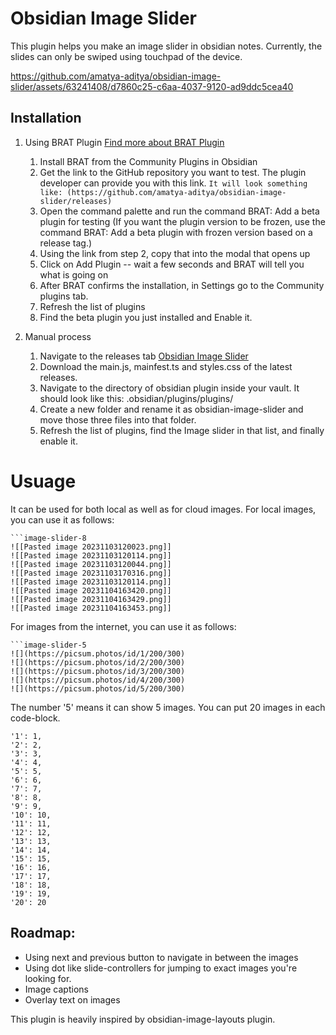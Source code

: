 # Obsidian Image Slider
This plugin helps you make an image slider in obsidian notes. Currently, the slides can only be swiped using touchpad of the device.

https://github.com/amatya-aditya/obsidian-image-slider/assets/63241408/d7860c25-c6aa-4037-9120-ad9ddc5cea40
 
## Installation
1. Using BRAT Plugin [Find more about BRAT Plugin]([url](https://tfthacker.com/Obsidian+Plugins+by+TfTHacker/BRAT+-+Beta+Reviewer's+Auto-update+Tool/Quick+guide+for+using+BRAT))
	1. Install BRAT from the Community Plugins in Obsidian
	2. Get the link to the GitHub repository you want to test. The plugin developer can provide you with this link.
		`It will look something like: (https://github.com/amatya-aditya/obsidian-image-slider/releases)`
	3. Open the command palette and run the command BRAT: Add a beta plugin for testing (If you want the plugin version to be frozen, use the command BRAT: Add a beta plugin with frozen version based on a release tag.)
	4. Using the link from step 2, copy that into the modal that opens up
	5. Click on Add Plugin -- wait a few seconds and BRAT will tell you what is going on
	6. After BRAT confirms the installation, in Settings go to the Community plugins tab.
	7. Refresh the list of plugins
	8. Find the beta plugin you just installed and Enable it.

2. Manual process

	1. Navigate to the releases tab [Obsidian Image Slider](https://github.com/amatya-aditya/obsidian-image-slider/releases)
	2. Download the main.js, mainfest.ts and styles.css of the latest releases.
	3. Navigate to the directory of obsidian plugin inside your vault. It should look like this: .obsidian/plugins/plugins/
	4. Create a new folder and rename it as obsidian-image-slider and move those three files into that folder.
	5. Refresh the list of plugins, find the Image slider in that list, and finally enable it.

# Usuage

It can be used for both local as well as for cloud images. For local images, you can use it as follows:

```
```image-slider-8
![[Pasted image 20231103120023.png]]
![[Pasted image 20231103120114.png]]
![[Pasted image 20231103120044.png]]
![[Pasted image 20231103170316.png]]
![[Pasted image 20231103120114.png]]
![[Pasted image 20231104163420.png]]
![[Pasted image 20231104163429.png]]
![[Pasted image 20231104163453.png]]
```

For images from the internet, you can use it as follows:

```
```image-slider-5
![](https://picsum.photos/id/1/200/300)
![](https://picsum.photos/id/2/200/300)
![](https://picsum.photos/id/3/200/300)
![](https://picsum.photos/id/4/200/300)
![](https://picsum.photos/id/5/200/300)

```

The number '5' means it can show 5 images. You can put 20 images in each code-block. 

	'1': 1,
	'2': 2,
	'3': 3,
	'4': 4,
	'5': 5,
	'6': 6,
	'7': 7,
	'8': 8,
	'9': 9,
	'10': 10,
	'11': 11,
	'12': 12,
	'13': 13,
	'14': 14,
	'15': 15,
	'16': 16,
	'17': 17,
	'18': 18,
	'19': 19,
	'20': 20
## Roadmap:

- Using next and previous button to navigate in between the images
- Using dot like slide-controllers for jumping to exact images you're looking for.
- Image captions
- Overlay text on images

This plugin is heavily inspired by obsidian-image-layouts plugin.
